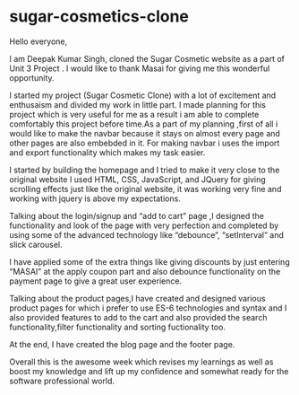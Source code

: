 # sugar-cosmetics-clone

Hello everyone,

I am  Deepak Kumar Singh, cloned the Sugar Cosmetic website as a part of Unit 3 Project . I would like to thank Masai for giving me this wonderful opportunity.

 I started my project (Sugar Cosmetic Clone) with a lot of excitement and enthusaism and divided my work in little part. I made planning for this project which is very useful for me as a result i am able to complete comfortably this project before time.As a part of my planning ,first of all i would like to make the navbar because it stays on almost every page and other pages are also embebded in it. For making navbar i uses the import and export functionality which makes my task easier.

I started by building the homepage and I tried to make it very close to the original website I used HTML, CSS, JavaScript, and JQuery for giving scrolling effects just like the original website, it was working very fine and working with jquery is above my expectations.

Talking about the login/signup and “add to cart” page ,I designed the functionality and look of the page with very perfection and completed by using some of the advanced technology like “debounce”, “setInterval” and slick carousel.

I have applied some of the extra things like giving discounts by just entering “MASAI” at the apply coupon part and also debounce functionality on the payment page to give a great user experience.

Talking about the product pages,I have created and designed various product pages for which i prefer to use ES-6 technologies and syntax and I also provided features to add to the cart and also provided the search functionality,filter functionality and sorting fuctionality too.

At the end, I have created the blog page and the footer page.

Overall this is the awesome week which revises my learnings as well as boost my knowledge and lift up my confidence and somewhat ready for the software professional world. 
